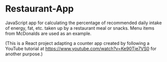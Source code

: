 # Restaurant-App

JavaScript app for calculating the percentage of recommended daily intake of energy, fat, etc. taken up by a restaurant meal or snacks. Menu items from McDonalds are used as an example.

(This is a React project adapting a counter app created by following a YouTube tutorial at https://www.youtube.com/watch?v=Ke90Tje7VS0 for another purpose.)